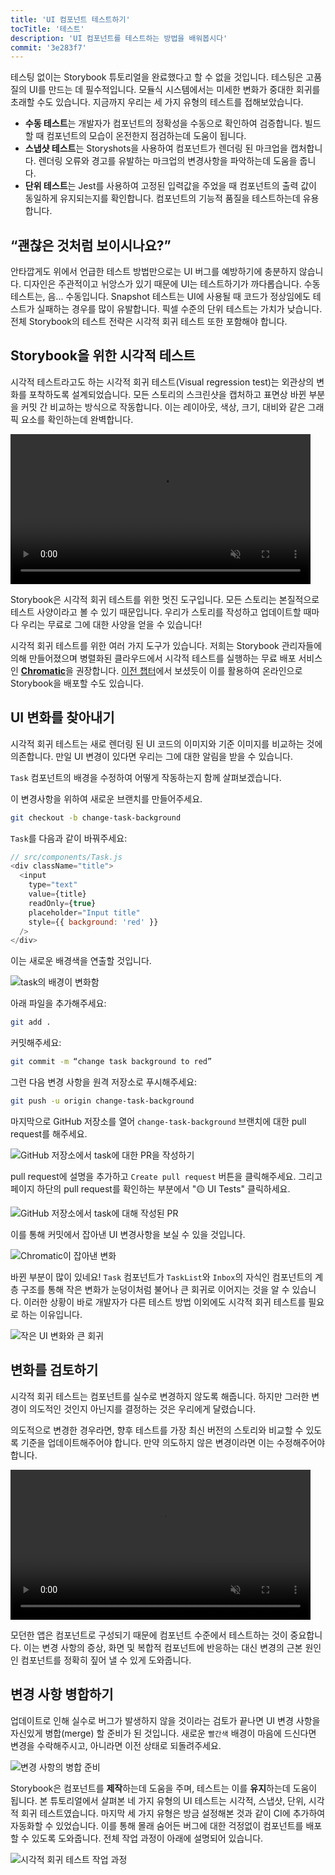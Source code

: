 ```yaml
---
title: 'UI 컴포넌트 테스트하기'
tocTitle: '테스트'
description: 'UI 컴포넌트를 테스트하는 방법을 배워봅시다'
commit: '3e283f7'
---
```


테스팅 없이는 Storybook 튜토리얼을 완료했다고 할 수 없을 것입니다. 테스팅은 고품질의 UI를 만드는 데 필수적입니다. 모듈식 시스템에서는 미세한 변화가 중대한 회귀를 초래할 수도 있습니다. 지금까지 우리는 세 가지 유형의 테스트를 접해보았습니다.

- **수동 테스트**는 개발자가 컴포넌트의 정확성을 수동으로 확인하여 검증합니다. 빌드 할 때 컴포넌트의 모습이 온전한지 점검하는데 도움이 됩니다.
- **스냅샷 테스트**는 Storyshots을 사용하여 컴포넌트가 렌더링 된 마크업을 캡처합니다. 렌더링 오류와 경고를 유발하는 마크업의 변경사항을 파악하는데 도움을 줍니다.
- **단위 테스트**는 Jest를 사용하여 고정된 입력값을 주었을 때 컴포넌트의 출력 값이 동일하게 유지되는지를 확인합니다. 컴포넌트의 기능적 품질을 테스트하는데 유용합니다.

## “괜찮은 것처럼 보이시나요?”

안타깝게도 위에서 언급한 테스트 방법만으로는 UI 버그를 예방하기에 충분하지 않습니다. 디자인은 주관적이고 뉘앙스가 있기 때문에 UI는 테스트하기가 까다롭습니다. 수동 테스트는, 음... 수동입니다. Snapshot 테스트는 UI에 사용될 때 코드가 정상임에도 테스트가 실패하는 경우를 많이 유발합니다. 픽셀 수준의 단위 테스트는 가치가 낮습니다. 전체 Storybook의 테스트 전략은 시각적 회귀 테스트 또한 포함해야 합니다.

## Storybook을 위한 시각적 테스트

시각적 테스트라고도 하는 시각적 회귀 테스트(Visual regression test)는 외관상의 변화를 포착하도록 설계되었습니다. 모든 스토리의 스크린샷을 캡처하고 표면상 바뀐 부분을 커밋 간 비교하는 방식으로 작동합니다. 이는 레이아웃, 색상, 크기, 대비와 같은 그래픽 요소를 확인하는데 완벽합니다.

<video autoPlay muted playsInline loop style="width:480px; margin: 0 auto;">
  <source
    src="/intro-to-storybook/visual-regression-testing.mp4"
    type="video/mp4"
  />
</video>

Storybook은 시각적 회귀 테스트를 위한 멋진 도구입니다. 모든 스토리는 본질적으로 테스트 사양이라고 볼 수 있기 때문입니다. 우리가 스토리를 작성하고 업데이트할 때마다 우리는 무료로 그에 대한 사양을 얻을 수 있습니다!

시각적 회귀 테스트를 위한 여러 가지 도구가 있습니다. 저희는 Storybook 관리자들에 의해 만들어졌으며 병렬화된 클라우드에서 시각적 테스트를 실행하는 무료 배포 서비스인 [**Chromatic**](https://www.chromatic.com/)을 권장합니다. [이전 챕터](/react/kr/deploy/)에서 보셨듯이 이를 활용하여 온라인으로 Storybook을 배포할 수도 있습니다.

## UI 변화를 찾아내기

시각적 회귀 테스트는 새로 렌더링 된 UI 코드의 이미지와 기준 이미지를 비교하는 것에 의존합니다. 만일 UI 변경이 있다면 우리는 그에 대한 알림을 받을 수 있습니다.

`Task` 컴포넌트의 배경을 수정하여 어떻게 작동하는지 함께 살펴보겠습니다.

이 변경사항을 위하여 새로운 브랜치를 만들어주세요.

```bash
git checkout -b change-task-background
```

`Task`를 다음과 같이 바꿔주세요:

```js
// src/components/Task.js
<div className="title">
  <input
    type="text"
    value={title}
    readOnly={true}
    placeholder="Input title"
    style={{ background: 'red' }}
  />
</div>
```

이는 새로운 배경색을 연출할 것입니다.

![task의 배경이 변화함](/intro-to-storybook/chromatic-task-change.png)

아래 파일을 추가해주세요:

```bash
git add .
```

커밋해주세요:

```bash
git commit -m “change task background to red”
```

그런 다음 변경 사항을 원격 저장소로 푸시해주세요:

```bash
git push -u origin change-task-background
```

마지막으로 GitHub 저장소를 열어 `change-task-background` 브랜치에 대한 pull request를 해주세요.

![GitHub 저장소에서 task에 대한 PR을 작성하기](/github/pull-request-background.png)

pull request에 설명을 추가하고 `Create pull request` 버튼을 클릭해주세요. 그리고 페이지 하단의 pull request를 확인하는 부분에서 "🟡 UI Tests" 클릭하세요.

![GitHub 저장소에서 task에 대해 작성된 PR](/github/pull-request-background-ok.png)

이를 통해 커밋에서 잡아낸 UI 변경사항을 보실 수 있을 것입니다.

![Chromatic이 잡아낸 변화](/intro-to-storybook/chromatic-catch-changes.png)

바뀐 부분이 많이 있네요! `Task` 컴포넌트가 `TaskList`와 `Inbox`의 자식인 컴포넌트의 계층 구조를 통해 작은 변화가 눈덩이처럼 불어나 큰 회귀로 이어지는 것을 알 수 있습니다. 이러한 상황이 바로 개발자가 다른 테스트 방법 이외에도 시각적 회귀 테스트를 필요로 하는 이유입니다.

![작은 UI 변화와 큰 회귀](/intro-to-storybook/minor-major-regressions.gif)

## 변화를 검토하기

시각적 회귀 테스트는 컴포넌트를 실수로 변경하지 않도록 해줍니다. 하지만 그러한 변경이 의도적인 것인지 아닌지를 결정하는 것은 우리에게 달렸습니다.

의도적으로 변경한 경우라면, 향후 테스트를 가장 최신 버전의 스토리와 비교할 수 있도록 기준을 업데이트해주어야 합니다. 만약 의도하지 않은 변경이라면 이는 수정해주어야 합니다.

<video autoPlay muted playsInline loop style="width:480px; margin: 0 auto;">
  <source
    src="/intro-to-storybook/website-workflow-review-merge-optimized.mp4"
    type="video/mp4"
  />
</video>

모던한 앱은 컴포넌트로 구성되기 때문에 컴포넌트 수준에서 테스트하는 것이 중요합니다. 이는 변경 사항의 증상, 화면 및 복합적 컴포넌트에 반응하는 대신 변경의 근본 원인인 컴포넌트를 정확히 짚어 낼 수 있게 도와줍니다.

## 변경 사항 병합하기

업데이트로 인해 실수로 버그가 발생하지 않을 것이라는 검토가 끝나면 UI 변경 사항을 자신있게 병합(merge) 할 준비가 된 것입니다. 새로운 `빨간색` 배경이 마음에 드신다면 변경을 수락해주시고, 아니라면 이전 상태로 되돌려주세요.

![변경 사항의 병합 준비](/intro-to-storybook/chromatic-review-finished.png)

Storybook은 컴포넌트를 **제작**하는데 도움을 주며, 테스트는 이를 **유지**하는데 도움이 됩니다. 본 튜토리얼에서 살펴본 네 가지 유형의 UI 테스트는 시각적, 스냅샷, 단위, 시각적 회귀 테스트였습니다. 마지막 세 가지 유형은 방금 설정해본 것과 같이 CI에 추가하여 자동화할 수 있었습니다. 이를 통해 몰래 숨어든 버그에 대한 걱정없이 컴포넌트를 배포할 수 있도록 도와줍니다. 전체 작업 과정이 아래에 설명되어 있습니다.

![시각적 회귀 테스트 작업 과정](/intro-to-storybook/cdd-review-workflow.png)
